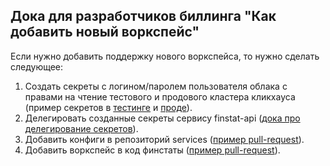 ## Дока для разработчиков биллинга "Как добавить новый воркспейс"

Если нужно добавить поддержку нового воркспейса, то нужно сделать следующее:

1) Создать секреты с логином/паролем пользователя облака с правами на чтение тестового и продового кластера кликхауса (пример секретов в [тестинге](https://yav.yandex-team.ru/secret/sec-01fxth8mfb1zpb2gzq6t58mjjw) и [проде](https://yav.yandex-team.ru/secret/sec-01fxthbjmxjy2natkh196z8q0t)).
2) Делегировать созданные секреты сервису finstat-api ([дока про делегирование секретов](https://docs.yandex-team.ru/classifieds-infra/deploy/secret)).
3) Добавить конфиги в репозиторий services ([пример pull-request](https://github.com/YandexClassifieds/services/pull/6932)).
4) Добавить воркспейс в код финстаты ([пример pull-request](https://github.com/YandexClassifieds/verticals-backend/pull/9744)).
